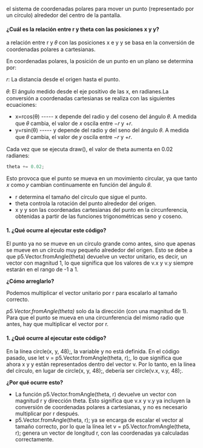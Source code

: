 el sistema de coordenadas polares para mover un punto (representado por un círculo) alrededor del centro de la pantalla.

#### ¿Cuál es la relación entre r y theta con las posiciones x y y?

a relación entre r y 𝜃 con las posiciones x e y y se basa en la conversión de coordenadas polares a cartesianas.

En coordenadas polares, la posición de un punto en un plano se determina por:

𝑟: La distancia desde el origen hasta el punto.

𝜃: El ángulo medido desde el eje positivo de las x, en radianes.La conversión a coordenadas cartesianas se realiza con las siguientes ecuaciones: 
- x=rcos(θ) ----- x depende del radio y del coseno del ángulo 𝜃. A medida que 𝜃  cambia, el valor de 𝑥 oscila entre −𝑟 y +𝑟.
- y=rsin(θ) ----- y depende del radio y del seno del ángulo 𝜃. A medida que 𝜃 cambia, el valor de 𝑦 oscila entre −𝑟 y +𝑟.

Cada vez que se ejecuta draw(), el valor de theta aumenta en 0.02 radianes:

```js
theta += 0.02;
```
Esto provoca que el punto se mueva en un movimiento circular, ya que tanto 𝑥 como 𝑦 cambian continuamente en función del ángulo 𝜃.

- r determina el tamaño del círculo que sigue el punto.
- theta controla la rotación del punto alrededor del origen.
- x y y son las coordenadas cartesianas del punto en la circunferencia, obtenidas a partir de las funciones trigonométricas seno y coseno.

#### 1. ¿Qué ocurre al ejecutar este código?

El punto ya no se mueve en un círculo grande como antes, sino que apenas se mueve en un círculo muy pequeño alrededor del origen. Esto se debe a que p5.Vector.fromAngle(theta) devuelve un vector unitario, es decir, un vector con magnitud 1, lo que significa que los valores de v.x y v.y siempre estarán en el rango de -1 a 1.

**¿Cómo arreglarlo?**

Podemos multiplicar el vector unitario por r para escalarlo al tamaño correcto.

*p5.Vector.fromAngle(theta)* solo da la dirección (con una magnitud de 1). Para que el punto se mueva en una circunferencia del mismo radio que antes, hay que multiplicar el vector por r.

#### 1. ¿Qué ocurre al ejecutar este código?

En la línea circle(x, y, 48);, la variable y no está definida. En el código pasado, use let v = p5.Vector.fromAngle(theta, r);, lo que significa que ahora x y y están representados dentro del vector v.
Por lo tanto, en la línea del círculo, en lugar de circle(x, y, 48);, debería ser circle(v.x, v.y, 48);.

**¿Por qué ocurre esto?**
- La función p5.Vector.fromAngle(theta, r) devuelve un vector con magnitud r y dirección theta. Esto significa que v.x y v.y ya incluyen la conversión de coordenadas polares a cartesianas, y no es necesario multiplicar por r después.
- p5.Vector.fromAngle(theta, r); ya se encarga de escalar el vector al tamaño correcto, por lo que la línea let v = p5.Vector.fromAngle(theta, r); genera un vector de longitud r, con las coordenadas ya calculadas correctamente.
